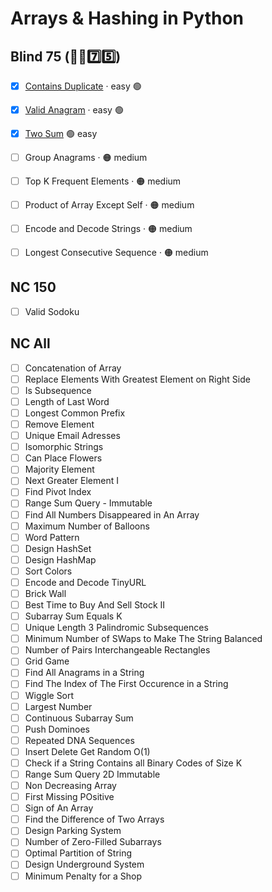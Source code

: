 # Arrays & Hashing in Python


## Blind 75 (🧑‍🦯7️⃣5️⃣)
- [x] [Contains Duplicate](https://github.com/flenhu/leetcode/blob/main/Python/01_arraysAndHashing/217_containsDuplicate.ipynb) · easy 🟢  
- [x] [Valid Anagram](https://github.com/flenhu/leetcode/blob/main/Python/01_arraysAndHashing/242_validAnagram.ipynb) · easy 🟢  

- [x] [Two Sum](https://github.com/flenhu/leetcode/blob/main/Python/01_arraysAndHashing/1_twoSum.ipynb) 🟢 easy  

- [ ] Group Anagrams · 🟠 medium 
- [ ] Top K Frequent Elements · 🟠 medium 
- [ ] Product of Array Except Self · 🟠 medium 
- [ ] Encode and Decode Strings · 🟠 medium 
- [ ] Longest Consecutive Sequence · 🟠 medium 

## NC 150

- [ ] Valid Sodoku

## NC All
- [ ] Concatenation of Array
- [ ] Replace Elements With Greatest Element on Right Side
- [ ] Is Subsequence
- [ ] Length of Last Word
- [ ] Longest Common Prefix
- [ ] Remove Element
- [ ] Unique Email Adresses
- [ ] Isomorphic Strings
- [ ] Can Place Flowers
- [ ] Majority Element
- [ ] Next Greater Element I
- [ ] Find Pivot Index
- [ ] Range Sum Query - Immutable
- [ ] Find All Numbers Disappeared in An Array
- [ ] Maximum Number of Balloons
- [ ] Word Pattern
- [ ] Design HashSet
- [ ] Design HashMap
- [ ] Sort Colors
- [ ] Encode and Decode TinyURL
- [ ] Brick Wall
- [ ] Best Time to Buy And Sell Stock II
- [ ] Subarray Sum Equals K
- [ ] Unique Length 3 Palindromic Subsequences
- [ ] Minimum Number of SWaps to Make The String Balanced
- [ ] Number of Pairs Interchangeable Rectangles
- [ ] Grid Game
- [ ] Find All Anagrams in a String
- [ ] Find The Index of The First Occurence in a String
- [ ] Wiggle Sort
- [ ] Largest Number
- [ ] Continuous Subarray Sum
- [ ] Push Dominoes
- [ ] Repeated DNA Sequences
- [ ] Insert Delete Get Random O(1)
- [ ] Check if a String Contains all Binary Codes of Size K
- [ ] Range Sum Query 2D Immutable
- [ ] Non Decreasing Array
- [ ] First Missing POsitive
- [ ] Sign of An Array
- [ ] Find the Difference of Two Arrays
- [ ] Design Parking System
- [ ] Number of Zero-Filled Subarrays
- [ ] Optimal Partition of String
- [ ] Design Underground System
- [ ] Minimum Penalty for a Shop
